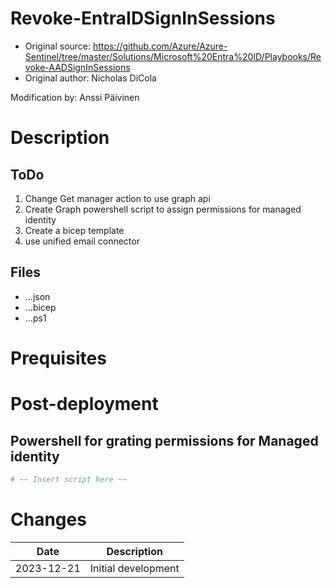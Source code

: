 # Revoke-EntraIDSignInSessions
- Original source: https://github.com/Azure/Azure-Sentinel/tree/master/Solutions/Microsoft%20Entra%20ID/Playbooks/Revoke-AADSignInSessions
- Original author: Nicholas DiCola

Modification by: Anssi Päivinen

# Description

## ToDo
1. Change Get manager action to use graph api
2. Create Graph powershell script to assign permissions for managed identity
3. Create a bicep template 
4. use unified email connector

## Files
- ...json
- ...bicep
- ...ps1

# Prequisites

# Post-deployment

## Powershell for grating permissions for Managed identity

```powershell
# ~~ Insert script here ~~
```

# Changes
|Date|Description|
|--|--|
|2023-12-21|Initial development|